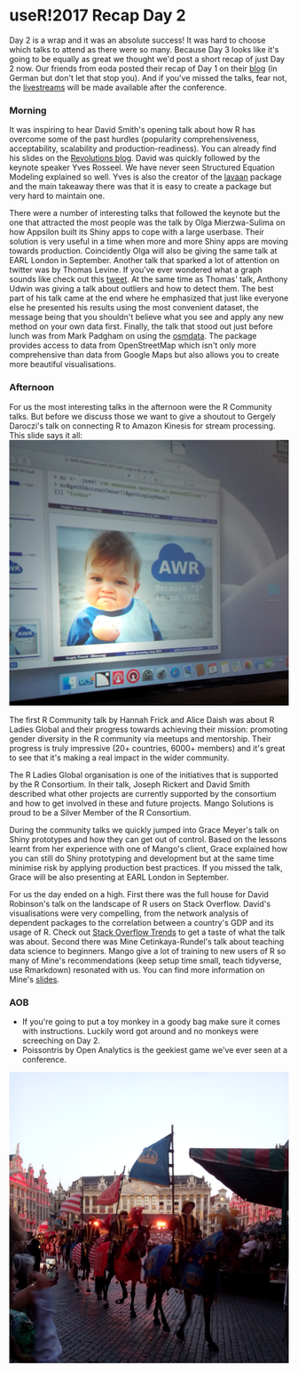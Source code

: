 # useR!2017 Recap Day 2



Day 2 is a wrap and it was an absolute success! It was hard to choose which talks to attend as there were so many. Because Day 3 looks like it's going to be equally as great we thought we'd post a short recap of just Day 2 now. Our friends from eoda posted their recap of Day 1 on their [blog](https://blog.eoda.de/2017/07/05/die-highlights-der-user-2017-der-tutorial-tuesday/) (in German but don't let that stop you). And if you've missed the talks, fear not, the [livestreams](https://user2017.brussels/livestream) will be made available after the conference. 

### Morning
It was inspiring to hear David Smith's opening talk about how R has overcome some of the past hurdles (popularity comprehensiveness, acceptability, scalability and production-readiness). You can already find his slides on the [Revolutions blog](http://blog.revolutionanalytics.com/2017/07/how-perceptions-of-r-have-changed.html). David was quickly followed by the keynote speaker Yves Rosseel. We have never seen Structured Equation Modeling explained so well. Yves is also the creator of the [lavaan](https://cran.r-project.org/web/packages/lavaan/index.html) package and the main takeaway there was that it is easy to create a package but very hard to maintain one.

There were a number of interesting talks that followed the keynote but the one that attracted the most people was the talk by Olga Mierzwa-Sulima on how Appsilon built its Shiny apps to cope with a large userbase. Their solution is very useful in a time when more and more Shiny apps are moving towards production. Coincidently Olga will also be giving the same talk at EARL London in September. Another talk that sparked a lot of attention on twitter was by Thomas Levine. If you've ever wondered what a graph sounds like check out this [tweet](https://twitter.com/drob/status/882534378471124996). At the same time as Thomas' talk, Anthony Udwin was giving a talk about outliers and how to detect them. The best part of his talk came at the end where he emphasized that just like everyone else he presented his results using the most convenient dataset, the message being that you shouldn't believe what you see and apply any new method on your own data first. Finally, the  talk that stood out just before lunch was from Mark Padgham on using the [osmdata](https://cran.r-project.org/web/packages/osmdata/index.html). The package provides access to data from OpenStreetMap which isn't only more comprehensive than data from Google Maps but also allows you to create more beautiful visualisations.

### Afternoon

For us the most interesting talks in the afternoon were the R Community talks. But before we discuss those we want to give a shoutout to Gergely Daroczi's talk on connecting R to Amazon Kinesis for stream processing. This slide says it all:
![](IMG_20170705_150727.png)

The first R Community talk by Hannah Frick and Alice Daish was about R Ladies Global and their progress towards achieving their mission: promoting gender diversity in the R community via meetups and mentorship. Their progress is truly impressive (20+ countries, 6000+ members) and it's great to see that it's making a real impact in the wider community. 

The R Ladies Global organisation is one of the initiatives that is supported by the R Consortium. In their talk, Joseph Rickert and David Smith described what other projects are currently supported by the consortium and how to get involved in these and future projects. Mango Solutions is proud to be a Silver Member of the R Consortium.

During the community talks we quickly jumped into Grace Meyer's talk on Shiny prototypes and how they can get out of control. Based on the lessons learnt from her experience with one of Mango's client, Grace explained how you can still do Shiny prototyping and development but at the same time minimise risk by applying production best practices. If you missed the talk, Grace will be also presenting at EARL London in September.

For us the day ended on a high. First there was the full house for David Robinson's talk on the landscape of R users on Stack Overflow. David's visualisations were very compelling, from the network analysis of dependent packages to the correlation between a country's GDP and its usage of R. Check out [Stack Overflow Trends](https://insights.stackoverflow.com/trends) to get a taste of what the talk was about. Second there was Mine Cetinkaya-Rundel's talk about teaching data science to beginners. Mango give a lot of training to new users of R so many of Mine's recommendations (keep setup time small, teach tidyverse, use Rmarkdown) resonated with us. You can find more information on Mine's [slides](https://github.com/mine-cetinkaya-rundel/2017-07-05-teach-ds-to-new-user). 

### AOB

* If you're going to put a toy monkey in a goody bag make sure it comes with instructions. Luckily word got around and no monkeys were screeching on Day 2.
* Poissontris by Open Analytics is the geekiest game we've ever seen at a conference.

![Speakers being escorted into useR!2017](IMG_20170705_220419.png)





